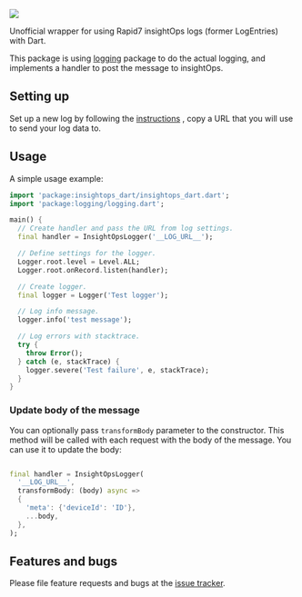![](https://github.com/ookami-kb/insightops_dart/workflows/Dart%20CI/badge.svg)

Unofficial wrapper for using Rapid7 insightOps logs (former LogEntries) with Dart.

This package is using [logging](https://pub.dev/packages/logging) package to do the actual logging, and implements a
handler to post the message to insightOps.

## Setting up

Set up a new log by following
the [instructions](https://insightops.help.rapid7.com/docs/insightops-webhook#section-create-a-log-to-send-your-data-to)
, copy a URL that you will use to send your log data to.

## Usage

A simple usage example:

```dart
import 'package:insightops_dart/insightops_dart.dart';
import 'package:logging/logging.dart';

main() {
  // Create handler and pass the URL from log settings.
  final handler = InsightOpsLogger('__LOG_URL__');

  // Define settings for the logger.
  Logger.root.level = Level.ALL;
  Logger.root.onRecord.listen(handler);

  // Create logger.
  final logger = Logger('Test logger');

  // Log info message.
  logger.info('test message');

  // Log errors with stacktrace.
  try {
    throw Error();
  } catch (e, stackTrace) {
    logger.severe('Test failure', e, stackTrace);
  }
}
```

### Update body of the message

You can optionally pass `transformBody` parameter to the constructor. This method will be called with each request with
the body of the message. You can use it to update the body:

```dart

final handler = InsightOpsLogger(
  '__LOG_URL__',
  transformBody: (body) async =>
  {
    'meta': {'deviceId': 'ID'},
    ...body,
  },
);
```

## Features and bugs

Please file feature requests and bugs at the [issue tracker][tracker].

[tracker]: https://github.com/ookami-kb/insightops_dart/issues
